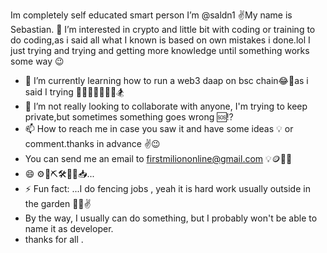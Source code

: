 Im completely self educated smart person I’m @saldn1 ✌️My name is Sebastian. 
👀 I’m interested in crypto and little bit with coding or training to do coding,as i said all what I known is based on own mistakes i done.lol
I just trying and trying and getting more knowledge until something works some way 😉
- 🌱 I’m currently learning how to run a web3 daap on bsc chain😂🏧as i said I trying 🧑‍🍳🧑‍🔬🧑‍🔬👼🏂
- 💞️ I’m not really looking to collaborate with anyone, I'm trying to keep private,but sometimes something goes wrong 🆘⁉️
- 📫 How to reach me in case you saw it and have some ideas 💡 or comment.thanks in advance ✌️😉
- You can send me an email to firstmiliononline@gmail.com 💡🪙🧑‍🔧
- 😄 ⚙️🔗⛏️🛠️📐📐📥...
- ⚡ Fun fact: ...I do fencing jobs , yeah it is hard work usually outside in the garden 🧑‍🔧✌️
- By the way, I usually can do something, but I probably won't be able to name it as developer.
- thanks for all .

<!---
saldn1/saldn1 is a ✨ special ✨ repository because its `README.md` (this file) appears on your GitHub profile.
You can click the Preview link to take a look at your changes.
--->
